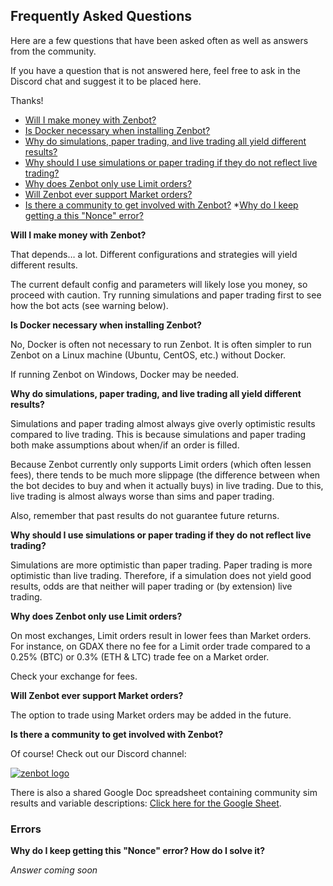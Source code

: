 ## Frequently Asked Questions

Here are a few questions that have been asked often as well as answers from the community.

If you have a question that is not answered here, feel free to ask in the Discord chat and suggest it to be placed here.

Thanks!

* [Will I make money with Zenbot?](#money)
* [Is Docker necessary when installing Zenbot?](#docker)
* [Why do simulations, paper trading, and live trading all yield different results?](#sim-live-differences)
* [Why should I use simulations or paper trading if they do not reflect live trading?](#why-sim)
* [Why does Zenbot only use Limit orders?](#limit)
* [Will Zenbot ever support Market orders?](#market-orders)
* [Is there a community to get involved with Zenbot?](#community)
*[Why do I keep getting a this "Nonce" error?](#error-1)


**Will I make money with Zenbot?** <a name="money"></a>

That depends… a lot. Different configurations and strategies will yield different results.

The current default config and parameters will likely lose you money, so proceed with caution. Try running simulations and paper trading first to see how the bot acts (see warning below).



**Is Docker necessary when installing Zenbot?** <a name="docker"></a>

No, Docker is often not necessary to run Zenbot. It is often simpler to run Zenbot on a Linux machine (Ubuntu, CentOS, etc.) without Docker.

If running Zenbot on Windows, Docker may be needed.



**Why do simulations, paper trading, and live trading all yield different results?** <a name="sim-live-differences"></a>

Simulations and paper trading almost always give overly optimistic results compared to live trading. This is because simulations and paper trading both make assumptions about when/if an order is filled.

Because Zenbot currently only supports Limit orders (which often lessen fees), there tends to be much more slippage (the difference between when the bot decides to buy and when it actually buys) in live trading. Due to this, live trading is almost always worse than sims and paper trading.

Also, remember that past results do not guarantee future returns.


**Why should I use simulations or paper trading if they do not reflect live trading?** <a name="why-sim"></a>

Simulations are more optimistic than paper trading.
Paper trading is more optimistic than live trading.
Therefore, if a simulation does not yield good results, odds are that neither will paper trading or (by extension) live trading.



**Why does Zenbot only use Limit orders?** <a name="limit"></a>

On most exchanges, Limit orders result in lower fees than Market orders. For instance, on GDAX there no fee for a Limit order trade compared to a 0.25% (BTC) or 0.3% (ETH & LTC) trade fee on a Market order.

Check your exchange for fees.



**Will Zenbot ever support Market orders?** <a name="market-orders"></a>

The option to trade using Market orders may be added in the future.



**Is there a community to get involved with Zenbot?** <a name="community"></a>

Of course! Check out our Discord channel: 

[![zenbot logo](https://rawgit.com/carlos8f/zenbot/master/assets/discord.png)](https://discord.gg/ZdAd2gP)

There is also a shared Google Doc spreadsheet containing community sim results and variable descriptions:
[Click here for the Google Sheet](https://docs.google.com/spreadsheets/d/1WjFKRUY4KpkdIJiA3RVvKqiyNkMe9xtgLSfYESFXk1g/edit#gid=70204991).

### Errors

**Why do I keep getting this "Nonce" error? How do I solve it?** <a name="error-1"></a>

*Answer coming soon*